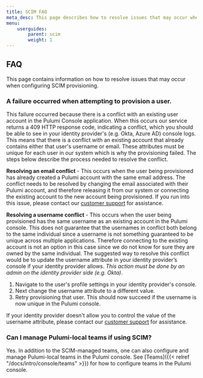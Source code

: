 ```yaml
---
title: SCIM FAQ
meta_desc: This page describes how to resolve issues that may occur when configuring SCIM provisioning
menu:
    userguides:
        parent: scim
        weight: 1
---
```


## FAQ

This page contains information on how to resolve issues that may occur when configuring SCIM provisioning.

### A failure occurred when attempting to provision a user.

This failure occurred because there is a conflict with an existing user account in the Pulumi Console application. When this occurs our service returns a 409 HTTP response code, indicating a conflict, which you should be able to see in your identity provider's (e.g. Okta, Azure AD) console logs. This means that there is a conflict with an existing account that already contains either that user's username or email. These attributes must be unique for each user in our system which is why the provisioning failed. The steps below describe the process needed to resolve the conflict.

**Resolving an email conflict** - This occurs when the user being provisioned has already created a Pulumi account with the same email address. The conflict needs to be resolved by changing the email associated with their Pulumi account, and therefore releasing it from our system or connecting the existing account to the new account being provisioned. If you run into this issue, please contact our [customer support](https://www.pulumi.com/support) for assistance.

**Resolving a username conflict** - This occurs when the user being provisioned has the same username as an existing account in the Pulumi console. This does not guarantee that the usernames in conflict both belong to the same individual since a username is not something guaranteed to be unique across multiple applications. Therefore connecting to the existing account is not an option in this case since we do not know for sure they are owned by the same individual. The suggested way to resolve this conflict would be to update the username attribute in your identity provider’s console if your identity provider allows. _This action must be done by an admin on the identity provider side (e.g. Okta)_.

1. Navigate to the user's profile settings in your identity provider's console.
2. Next change the username attribute to a different value.
3. Retry provisioning that user. This should now succeed if the username is now unique in the Pulumi console.

If your identity provider doesn't allow you to control the value of the username attribute, please contact our [customer support](https://www.pulumi.com/support) for assistance.

### Can I manage Pulumi-local teams if using SCIM? 

Yes. In addition to the SCIM-managed teams, one can also configure and manage Pulumi-local teams in the Pulumi console. See [Teams]({{< relref "/docs/intro/console/teams" >}}) for how to configure teams in the Pulumi console.  
